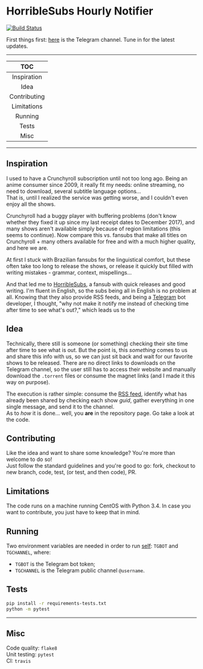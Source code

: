# HorribleSubs Hourly Notifier
[![Build Status](https://travis-ci.org/Fawers/horriblesubs-hourly-notifier.svg?branch=master)](https://travis-ci.org/Fawers/horriblesubs-hourly-notifier)

First things first: [here](https://t.me/horriblesubs_hourly_releases) is the Telegram channel.
Tune in for the latest updates.

***

| TOC |
|:---:|
| Inspiration |
| Idea |
| Contributing |
| Limitations |
| Running |
| Tests |
| Misc |

***

## Inspiration
I used to have a Crunchyroll subscription until not too long ago. Being an anime consumer since
2009, it really fit my needs: online streaming, no need to download, several subtitle language
options...  
That is, until I realized the service was getting worse, and I couldn't even enjoy all the shows.

Crunchyroll had a buggy player with buffering problems (don't know whether they fixed it up
since my last receipt dates to December 2017), and many shows aren't available simply because of
region limitations (this seems to continue). Now compare this vs. fansubs that make all titles on
Crunchyroll + many others available for free and with a much higher quality, and here we are.

At first I stuck with Brazilian fansubs for the linguistical comfort, but these often take too
long to release the shows, or release it quickly but filled with writing mistakes - grammar,
context, mispellings...

And that led me to [HorribleSubs](https://horriblesubs.info), a fansub with quick releases and
good writing. I'm fluent in English, so the subs being all in English is no problem at all.
Knowing that they also provide RSS feeds, and being a
[Telegram](https://telegram.org) bot developer, I thought, "why not make it notify me instead of
checking time after time to see what's out?," which leads us to the

## Idea
Technically, there still is someone (or something) checking their site time after time to see
what is out. But the point is, this _something_ comes to us and share this info with us, so we
can just sit back and wait for our favorite shows to be released. There are no direct links to
downloads on the Telegram channel, so the user still has to access their website and manually
download the `.torrent` files or consume the magnet links (and I made it this way on purpose).

The execution is rather simple: consume the
[RSS feed](http://www.horriblesubs.info/rss.php?res=720), identify what has already been
shared by checking each show _guid_, gather everything in one single message, and send it to the channel.  
As to _how_ it is done... well, you **are** in the repository page. Go take a look at the code.

## Contributing
Like the idea and want to share some knowledge? You're more than welcome to do so!  
Just follow the standard guidelines and you're good to go:
fork, checkout to new branch, code, test, (or test, and then code), PR.

## Limitations
The code runs on a machine running CentOS with Python 3.4. In case you want to contribute, you just have to keep that in mind.

## Running
Two environment variables are needed in order to run [self](#): `TGBOT` and `TGCHANNEL`, where:

* `TGBOT` is the Telegram bot token;
* `TGCHANNEL` is the Telegram public channel `@username`.

## Tests
```sh
pip install -r requirements-tests.txt
python -m pytest
```

***

## Misc
Code quality: `flake8`  
Unit testing: `pytest`  
CI: `travis`
